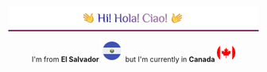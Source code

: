 <img src="./assets/images/header.png" alt="Hi! Hola! Ciao!"/>
<p align="center">
    I'm from <b>El Salvador</b> <img width="45" src="./assets/images/SLV_flag.png" alt="El Salvador's flag"/> but I'm currently in <b>Canada</b> <img width="37" src="./assets/images/CAD_flag.png" alt="Canada's flag"/>
</p>

